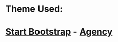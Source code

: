 # Theme Used:
# [Start Bootstrap](http://startbootstrap.com/) - [Agency](http://startbootstrap.com/template-overviews/agency/)